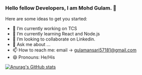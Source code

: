### Hello fellow Developers, I am Mohd Gulam. 👋



Here are some ideas to get you started:

- 🔭 I’m currently working on TCS
- 🌱 I’m currently learning React and Node.js
- 👯 I’m looking to collaborate on Linkedin.
- 💬 Ask me about ...
- 📫 How to reach me: email -> gulamansari57181@gmail.com
- 😄 Pronouns: He/His




[![Anurag's GitHub stats](https://github-readme-stats.vercel.app/api?username=gulamansari57181)](https://github.com/anuraghazra/github-readme-stats)


